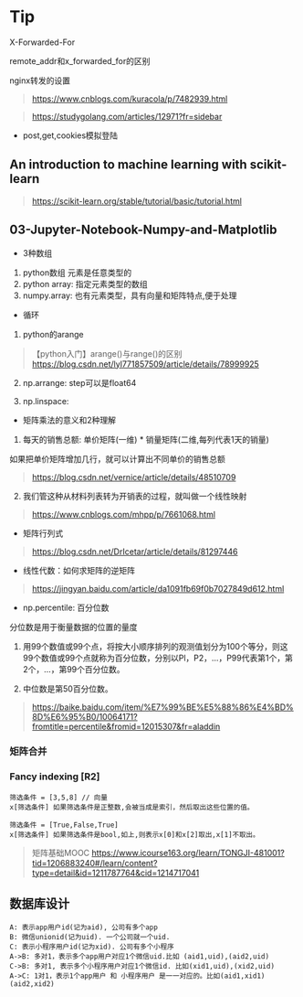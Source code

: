 
# Tip

X-Forwarded-For

remote_addr和x_forwarded_for的区别

nginx转发的设置

> https://www.cnblogs.com/kuracola/p/7482939.html

> https://studygolang.com/articles/12971?fr=sidebar

* post,get,cookies模拟登陆

## An introduction to machine learning with scikit-learn

> https://scikit-learn.org/stable/tutorial/basic/tutorial.html

## 03-Jupyter-Notebook-Numpy-and-Matplotlib

* 3种数组

1. python数组 元素是任意类型的
2. python array: 指定元素类型的数组
3. numpy.array: 也有元素类型，具有向量和矩阵特点,便于处理

* 循环

1. python的arange
> 【python入门】arange()与range()的区别 https://blog.csdn.net/lyl771857509/article/details/78999925

2. np.arrange: step可以是float64

3. np.linspace:

* 矩阵乘法的意义和2种理解

1. 每天的销售总额: 单价矩阵(一维) * 销量矩阵(二维,每列代表1天的销量)

如果把单价矩阵增加几行，就可以计算出不同单价的销售总额

> https://blog.csdn.net/vernice/article/details/48510709

2. 我们管这种从材料列表转为开销表的过程，就叫做一个线性映射

> https://www.cnblogs.com/mhpp/p/7661068.html

* 矩阵行列式

> https://blog.csdn.net/DrIcetar/article/details/81297446

* 线性代数：如何求矩阵的逆矩阵

> https://jingyan.baidu.com/article/da1091fb69f0b7027849d612.html

* np.percentile: 百分位数

分位数是用于衡量数据的位置的量度

1. 用99个数值或99个点，将按大小顺序排列的观测值划分为100个等分，则这99个数值或99个点就称为百分位数，分别以Pl，P2，…，P99代表第1个，第2个，…，第99个百分位数。

2. 中位数是第50百分位数。

> https://baike.baidu.com/item/%E7%99%BE%E5%88%86%E4%BD%8D%E6%95%B0/10064171?fromtitle=percentile&fromid=12015307&fr=aladdin

### 矩阵合并

### Fancy indexing [R2]

```
筛选条件 = [3,5,8] // 向量
x[筛选条件] 如果筛选条件是正整数,会被当成是索引，然后取出这些位置的值。

筛选条件 = [True,False,True]
x[筛选条件] 如果筛选条件是bool,如上,则表示x[0]和x[2]取出,x[1]不取出。
```

> 矩阵基础MOOC
https://www.icourse163.org/learn/TONGJI-481001?tid=1206883240#/learn/content?type=detail&id=1211787764&cid=1214717041

## 数据库设计

```
A: 表示app用户id(记为aid), 公司有多个app
B: 微信unionid(记为uid). 一个公司就一个uid. 
C: 表示小程序用户id(记为xid). 公司有多个小程序
A->B: 多对1，表示多个app用户对应1个微信uid.比如 (aid1,uid),(aid2,uid)
C->B: 多对1, 表示多个小程序用户对应1个微信id. 比如(xid1,uid),(xid2,uid)
A->C: 1对1，表示1个app用户 和 小程序用户 是一一对应的。比如(aid1,xid1) (aid2,xid2)
```
